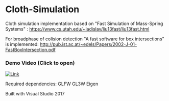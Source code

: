 # Cloth-Simulation
Cloth simulation implementation based on "Fast Simulation of Mass-Spring Systems" :
https://www.cs.utah.edu/~ladislav/liu13fast/liu13fast.html

For broadphase of colision detection "A fast software for box intersections" is implemented:
http://pub.ist.ac.at/~edels/Papers/2002-J-01-FastBoxIntersection.pdf

### Demo Video (Click to open)
[![Link](https://img.youtube.com/vi/LTfTOtlJR6w/0.jpg)](https://youtu.be/LTfTOtlJR6w)


Required dependencies:
GLFW
GL3W
Eigen

Built with Visual Studio 2017


